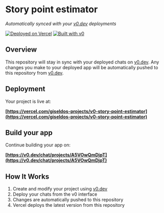 # Story point estimator

*Automatically synced with your [v0.dev](https://v0.dev) deployments*

[![Deployed on Vercel](https://img.shields.io/badge/Deployed%20on-Vercel-black?style=for-the-badge&logo=vercel)](https://vercel.com/giseldos-projects/v0-story-point-estimator)
[![Built with v0](https://img.shields.io/badge/Built%20with-v0.dev-black?style=for-the-badge)](https://v0.dev/chat/projects/A5VOwQmDjpT)

## Overview

This repository will stay in sync with your deployed chats on [v0.dev](https://v0.dev).
Any changes you make to your deployed app will be automatically pushed to this repository from [v0.dev](https://v0.dev).

## Deployment

Your project is live at:

**[https://vercel.com/giseldos-projects/v0-story-point-estimator](https://vercel.com/giseldos-projects/v0-story-point-estimator)**

## Build your app

Continue building your app on:

**[https://v0.dev/chat/projects/A5VOwQmDjpT](https://v0.dev/chat/projects/A5VOwQmDjpT)**

## How It Works

1. Create and modify your project using [v0.dev](https://v0.dev)
2. Deploy your chats from the v0 interface
3. Changes are automatically pushed to this repository
4. Vercel deploys the latest version from this repository